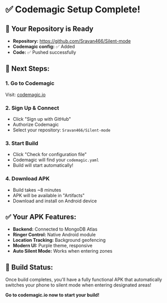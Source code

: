 # ✅ Codemagic Setup Complete!

## 🚀 **Your Repository is Ready**
- **Repository:** https://github.com/Sravan466/Silent-mode
- **Codemagic config:** ✅ Added
- **Code:** ✅ Pushed successfully

## 📱 **Next Steps:**

### **1. Go to Codemagic**
Visit: [codemagic.io](https://codemagic.io)

### **2. Sign Up & Connect**
- Click "Sign up with GitHub"
- Authorize Codemagic
- Select your repository: `Sravan466/Silent-mode`

### **3. Start Build**
- Click "Check for configuration file"
- Codemagic will find your `codemagic.yaml`
- Build will start automatically!

### **4. Download APK**
- Build takes ~8 minutes
- APK will be available in "Artifacts"
- Download and install on Android device

## ✅ **Your APK Features:**
- **Backend:** Connected to MongoDB Atlas
- **Ringer Control:** Native Android module
- **Location Tracking:** Background geofencing
- **Modern UI:** Purple theme, responsive
- **Auto Silent Mode:** Works when entering zones

## 🎯 **Build Status:**
Once build completes, you'll have a fully functional APK that automatically switches your phone to silent mode when entering designated areas!

**Go to codemagic.io now to start your build!**